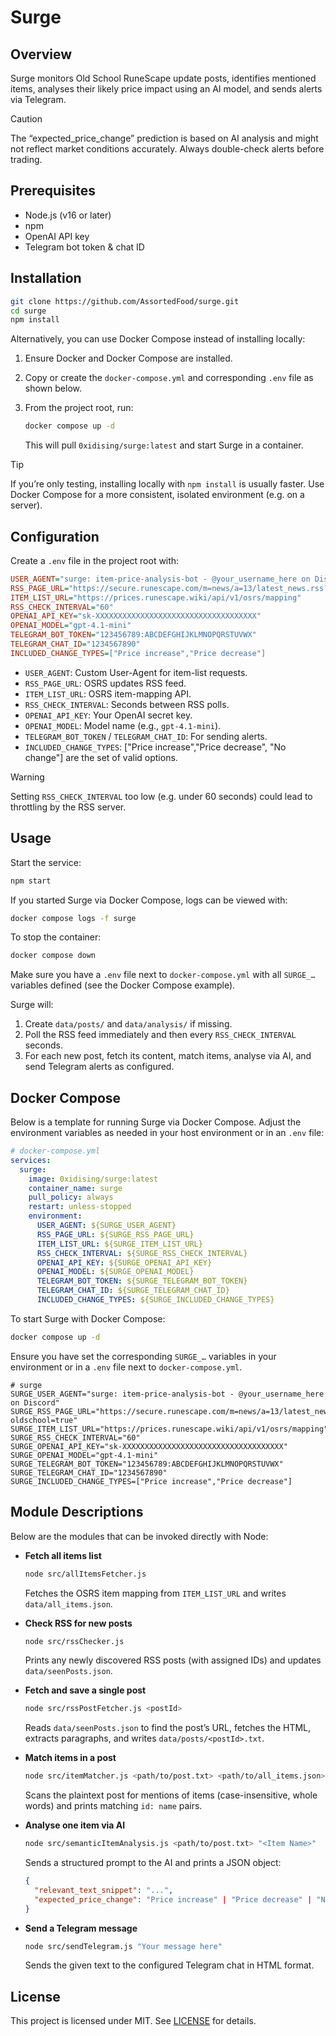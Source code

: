 # Surge

## Overview

Surge monitors Old School RuneScape update posts, identifies mentioned items, analyses their likely price impact using an AI model, and sends alerts via Telegram.

> [!CAUTION]
> The “expected_price_change” prediction is based on AI analysis and might not reflect market conditions accurately. Always double-check alerts before trading.

## Prerequisites

* Node.js (v16 or later)
* npm
* OpenAI API key
* Telegram bot token & chat ID

## Installation

```bash
git clone https://github.com/AssortedFood/surge.git
cd surge
npm install
```

Alternatively, you can use Docker Compose instead of installing locally:

1. Ensure Docker and Docker Compose are installed.
2. Copy or create the `docker-compose.yml` and corresponding `.env` file as shown below.
3. From the project root, run:

   ```bash
   docker compose up -d
   ```

   This will pull `0xidising/surge:latest` and start Surge in a container.

> [!TIP]
> If you’re only testing, installing locally with `npm install` is usually faster. Use Docker Compose for a more consistent, isolated environment (e.g. on a server).

## Configuration

Create a `.env` file in the project root with:

```ini
USER_AGENT="surge: item-price-analysis-bot - @your_username_here on Discord"
RSS_PAGE_URL="https://secure.runescape.com/m=news/a=13/latest_news.rss?oldschool=true"
ITEM_LIST_URL="https://prices.runescape.wiki/api/v1/osrs/mapping"
RSS_CHECK_INTERVAL="60"
OPENAI_API_KEY="sk-XXXXXXXXXXXXXXXXXXXXXXXXXXXXXXXXXXXX"
OPENAI_MODEL="gpt-4.1-mini"
TELEGRAM_BOT_TOKEN="123456789:ABCDEFGHIJKLMNOPQRSTUVWX"
TELEGRAM_CHAT_ID="1234567890"
INCLUDED_CHANGE_TYPES=["Price increase","Price decrease"]
```

* `USER_AGENT`: Custom User-Agent for item-list requests.
* `RSS_PAGE_URL`: OSRS updates RSS feed.
* `ITEM_LIST_URL`: OSRS item-mapping API.
* `RSS_CHECK_INTERVAL`: Seconds between RSS polls.
* `OPENAI_API_KEY`: Your OpenAI secret key.
* `OPENAI_MODEL`: Model name (e.g., `gpt-4.1-mini`).
* `TELEGRAM_BOT_TOKEN` / `TELEGRAM_CHAT_ID`: For sending alerts.
* `INCLUDED_CHANGE_TYPES`: ["Price increase","Price decrease", "No change"] are the set of valid options.

> [!WARNING]
> Setting `RSS_CHECK_INTERVAL` too low (e.g. under 60 seconds) could lead to throttling by the RSS server.

## Usage

Start the service:

```bash
npm start
```

If you started Surge via Docker Compose, logs can be viewed with:

```bash
docker compose logs -f surge
```

To stop the container:

```bash
docker compose down
```

Make sure you have a `.env` file next to `docker-compose.yml` with all `SURGE_…` variables defined (see the Docker Compose example).

Surge will:

1. Create `data/posts/` and `data/analysis/` if missing.
2. Poll the RSS feed immediately and then every `RSS_CHECK_INTERVAL` seconds.
3. For each new post, fetch its content, match items, analyse via AI, and send Telegram alerts as configured.

## Docker Compose

Below is a template for running Surge via Docker Compose. Adjust the environment variables as needed in your host environment or in an `.env` file:

```yaml
# docker-compose.yml
services:
  surge:
    image: 0xidising/surge:latest
    container_name: surge
    pull_policy: always
    restart: unless-stopped
    environment:
      USER_AGENT: ${SURGE_USER_AGENT}
      RSS_PAGE_URL: ${SURGE_RSS_PAGE_URL}
      ITEM_LIST_URL: ${SURGE_ITEM_LIST_URL}
      RSS_CHECK_INTERVAL: ${SURGE_RSS_CHECK_INTERVAL}
      OPENAI_API_KEY: ${SURGE_OPENAI_API_KEY}
      OPENAI_MODEL: ${SURGE_OPENAI_MODEL}
      TELEGRAM_BOT_TOKEN: ${SURGE_TELEGRAM_BOT_TOKEN}
      TELEGRAM_CHAT_ID: ${SURGE_TELEGRAM_CHAT_ID}
      INCLUDED_CHANGE_TYPES: ${SURGE_INCLUDED_CHANGE_TYPES}
```

To start Surge with Docker Compose:

```bash
docker compose up -d
```

Ensure you have set the corresponding `SURGE_…` variables in your environment or in a `.env` file next to `docker-compose.yml`.

```env
# surge
SURGE_USER_AGENT="surge: item-price-analysis-bot - @your_username_here on Discord"
SURGE_RSS_PAGE_URL="https://secure.runescape.com/m=news/a=13/latest_news.rss?oldschool=true"
SURGE_ITEM_LIST_URL="https://prices.runescape.wiki/api/v1/osrs/mapping"
SURGE_RSS_CHECK_INTERVAL="60"
SURGE_OPENAI_API_KEY="sk-XXXXXXXXXXXXXXXXXXXXXXXXXXXXXXXXXXXX"
SURGE_OPENAI_MODEL="gpt-4.1-mini"
SURGE_TELEGRAM_BOT_TOKEN="123456789:ABCDEFGHIJKLMNOPQRSTUVWX"
SURGE_TELEGRAM_CHAT_ID="1234567890"
SURGE_INCLUDED_CHANGE_TYPES=["Price increase","Price decrease"]
```


## Module Descriptions

Below are the modules that can be invoked directly with Node:

* **Fetch all items list**

  ```bash
  node src/allItemsFetcher.js
  ```

  Fetches the OSRS item mapping from `ITEM_LIST_URL` and writes `data/all_items.json`.

* **Check RSS for new posts**

  ```bash
  node src/rssChecker.js
  ```

  Prints any newly discovered RSS posts (with assigned IDs) and updates `data/seenPosts.json`.

* **Fetch and save a single post**

  ```bash
  node src/rssPostFetcher.js <postId>
  ```

  Reads `data/seenPosts.json` to find the post’s URL, fetches the HTML, extracts paragraphs, and writes `data/posts/<postId>.txt`.

* **Match items in a post**

  ```bash
  node src/itemMatcher.js <path/to/post.txt> <path/to/all_items.json>
  ```

  Scans the plaintext post for mentions of items (case-insensitive, whole words) and prints matching `id: name` pairs.

* **Analyse one item via AI**

  ```bash
  node src/semanticItemAnalysis.js <path/to/post.txt> "<Item Name>"
  ```

  Sends a structured prompt to the AI and prints a JSON object:

  ```json
  {
    "relevant_text_snippet": "...",
    "expected_price_change": "Price increase" | "Price decrease" | "No change"
  }
  ```

* **Send a Telegram message**

  ```bash
  node src/sendTelegram.js "Your message here"
  ```

  Sends the given text to the configured Telegram chat in HTML format.

## License

This project is licensed under MIT. See [LICENSE](LICENSE) for details.
